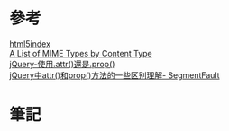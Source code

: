 # 參考

[html5index](http://html5index.org/)    
[A List of MIME Types by Content Type](https://www.thoughtco.com/g00/mime-types-by-content-type-3469108?i10c.referrer=)     
[jQuery-使用.attr()還是.prop()](http://blog.webgolds.com/view/193)  
[jQuery中attr()和prop()方法的一些区别理解- SegmentFault](https://segmentfault.com/a/1190000002680303)  

# 筆記